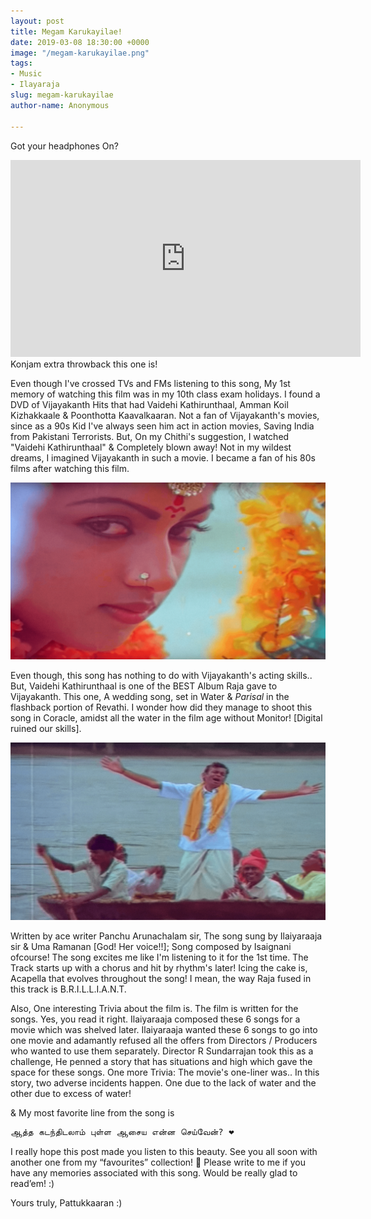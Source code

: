 ```yaml
---
layout: post
title: Megam Karukayilae!
date: 2019-03-08 18:30:00 +0000
image: "/megam-karukayilae.png"
tags:
- Music
- Ilayaraja
slug: megam-karukayilae
author-name: Anonymous

---
```

Got your headphones On?

<iframe width="560" height="315" src="https://www.youtube-nocookie.com/embed/UywL6DN_4wI" frameborder="0" allow="accelerometer; autoplay; encrypted-media; gyroscope; picture-in-picture" allowfullscreen></iframe>
<br>
Konjam extra throwback this one is!

Even though I've crossed TVs and FMs listening to this song, My 1st memory of watching this film was in my 10th class exam holidays. I found a DVD of Vijayakanth Hits that had Vaidehi Kathirunthaal, Amman Koil Kizhakkaale & Poonthotta Kaavalkaaran. Not a fan of Vijayakanth's movies, since as a 90s Kid I've always seen him act in action movies, Saving India from Pakistani Terrorists. But, On my Chithi's suggestion, I watched "Vaidehi Kathirunthaal" & Completely blown away! Not in my wildest dreams, I imagined Vijayakanth in such a movie. I became a fan of his 80s films after watching this film.

![](/img/Revathi-vk.png)

Even though, this song has nothing to do with Vijayakanth's acting skills.. But, Vaidehi Kathirunthaal is one of the BEST Album Raja gave to Vijayakanth. This one, A wedding song, set in Water & _Parisal_ in the flashback portion of Revathi. I wonder how did they manage to shoot this song in Coracle, amidst all the water in the film age without Monitor! \[Digital ruined our skills\].

![](/img/vk-snap.png)

Written by ace writer Panchu Arunachalam sir, The song sung by Ilaiyaraaja sir & Uma Ramanan \[God! Her voice!!\]; Song composed by Isaignani ofcourse! The song excites me like I'm listening to it for the 1st time. The Track starts up with a chorus and hit by rhythm's later! Icing the cake is, Acapella that evolves throughout the song! I mean, the way Raja fused in this track is B.R.I.L.L.I.A.N.T.

Also, One interesting Trivia about the film is. The film is written for the songs. Yes, you read it right. Ilaiyaraaja composed these 6 songs for a movie which was shelved later. Ilaiyaraaja wanted these 6 songs to go into one movie and adamantly refused all the offers from Directors / Producers who wanted to use them separately. Director R Sundarrajan took this as a challenge, He penned a story that has situations and high which gave the space for these songs. One more Trivia: The movie's one-liner was.. In this story, two adverse incidents happen. One due to the lack of water and the other due to excess of water!

& My most favorite line from the song is

<pre>ஆத்த கடந்திடலாம் புள்ள ஆசைய என்ன செய்வேன்? ❤️</pre>

I really hope this post made you listen to this beauty. See you all soon with another one from my “favourites” collection! 🙂 Please write to me if you have any memories associated with this song. Would be really glad to read’em! :)

Yours truly, Pattukkaaran :)